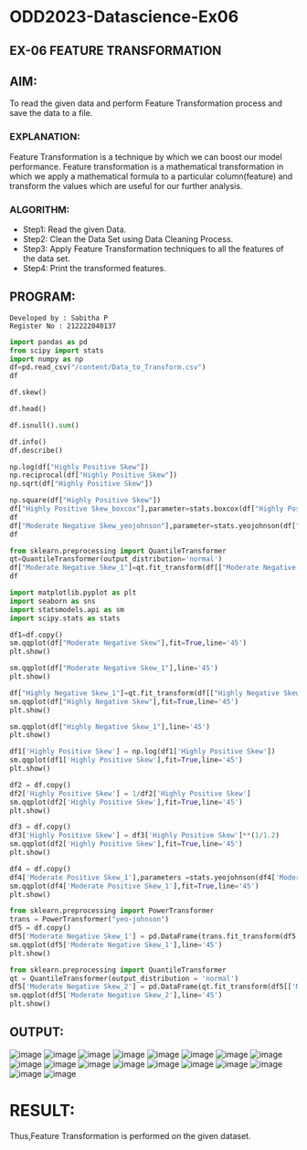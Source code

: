 # ODD2023-Datascience-Ex06
## EX-06 FEATURE TRANSFORMATION
## AIM:
To read the given data and perform Feature Transformation process and save the data to a file.
### EXPLANATION:
Feature Transformation is a technique by which we can boost our model performance. Feature transformation is a mathematical transformation in which we apply a mathematical formula to a particular column(feature) and transform the values which are useful for our further analysis.
### ALGORITHM:
-  Step1: Read the given Data.
-  Step2: Clean the Data Set using Data Cleaning Process.
-  Step3: Apply Feature Transformation techniques to all the features of the data set.
-  Step4: Print the transformed features.
## PROGRAM:
```
Developed by : Sabitha P
Register No : 212222040137
```
```python
import pandas as pd
from scipy import stats
import numpy as np
df=pd.read_csv("/content/Data_to_Transform.csv")
df

df.skew()

df.head()

df.isnull().sum()

df.info()
df.describe()

np.log(df["Highly Positive Skew"])
np.reciprocal(df["Highly Positive Skew"])
np.sqrt(df["Highly Positive Skew"])

np.square(df["Highly Positive Skew"])
df["Highly Positive Skew_boxcox"],parameter=stats.boxcox(df["Highly Positive Skew"])
df
df["Moderate Negative Skew_yeojohnson"],parameter=stats.yeojohnson(df["Moderate Negative Skew"])
df

from sklearn.preprocessing import QuantileTransformer
qt=QuantileTransformer(output_distribution='normal')
df["Moderate Negative Skew_1"]=qt.fit_transform(df[["Moderate Negative Skew"]])
df

import matplotlib.pyplot as plt
import seaborn as sns
import statsmodels.api as sm
import scipy.stats as stats

df1=df.copy()
sm.qqplot(df["Moderate Negative Skew"],fit=True,line='45')
plt.show()

sm.qqplot(df["Moderate Negative Skew_1"],line='45')
plt.show()

df["Highly Negative Skew_1"]=qt.fit_transform(df[["Highly Negative Skew"]])
sm.qqplot(df["Highly Negative Skew"],fit=True,line='45')
plt.show()

sm.qqplot(df["Highly Negative Skew_1"],line='45')
plt.show()

df1['Highly Positive Skew'] = np.log(df1['Highly Positive Skew'])
sm.qqplot(df1['Highly Positive Skew'],fit=True,line='45')
plt.show()

df2 = df.copy()
df2['Highly Positive Skew'] = 1/df2['Highly Positive Skew']
sm.qqplot(df2['Highly Positive Skew'],fit=True,line='45')
plt.show()

df3 = df.copy()
df3['Highly Positive Skew'] = df3['Highly Positive Skew']**(1/1.2)
sm.qqplot(df2['Highly Positive Skew'],fit=True,line='45')
plt.show()

df4 = df.copy()
df4['Moderate Positive Skew_1'],parameters =stats.yeojohnson(df4['Moderate Positive Skew'])
sm.qqplot(df4['Moderate Positive Skew_1'],fit=True,line='45')
plt.show()

from sklearn.preprocessing import PowerTransformer 
trans = PowerTransformer("yeo-johnson")
df5 = df.copy()
df5['Moderate Negative Skew_1'] = pd.DataFrame(trans.fit_transform(df5[['Moderate Negative Skew']]))
sm.qqplot(df5['Moderate Negative Skew_1'],line='45')
plt.show()

from sklearn.preprocessing import QuantileTransformer
qt = QuantileTransformer(output_distribution = 'normal')
df5['Moderate Negative Skew_2'] = pd.DataFrame(qt.fit_transform(df5[['Moderate Negative Skew']]))
sm.qqplot(df5['Moderate Negative Skew_2'],line='45')
plt.show()
```
## OUTPUT:
![image](https://github.com/sabithapaulraj/ODD2023-Datascience-Ex06/assets/118343379/f41763b2-529b-4a5a-812f-1598cb0d98a4)
![image](https://github.com/sabithapaulraj/ODD2023-Datascience-Ex06/assets/118343379/643f7cd0-8bfc-4617-8e76-ecbd5ef4498f)
![image](https://github.com/sabithapaulraj/ODD2023-Datascience-Ex06/assets/118343379/c4a60ef7-5d74-45e7-824c-a3e9ce69bc33)
![image](https://github.com/sabithapaulraj/ODD2023-Datascience-Ex06/assets/118343379/1201350c-1404-4bbf-9f4f-3e938573e33d)
![image](https://github.com/sabithapaulraj/ODD2023-Datascience-Ex06/assets/118343379/111052a0-ad4f-40c7-a90c-14aa90fcce38)
![image](https://github.com/sabithapaulraj/ODD2023-Datascience-Ex06/assets/118343379/ad5281e7-fc91-4f6c-aef9-959fb51ac788)
![image](https://github.com/sabithapaulraj/ODD2023-Datascience-Ex06/assets/118343379/71e7895f-6384-4a1d-834b-eacfda734c8b)
![image](https://github.com/sabithapaulraj/ODD2023-Datascience-Ex06/assets/118343379/dd6ae654-1c1c-4a35-9b3a-dd636e9a0370)
![image](https://github.com/sabithapaulraj/ODD2023-Datascience-Ex06/assets/118343379/beb097b9-8d55-4d80-87f3-3126a8d74fd8)
![image](https://github.com/sabithapaulraj/ODD2023-Datascience-Ex06/assets/118343379/a4db3b77-403a-4612-942b-258c2c525010)
![image](https://github.com/sabithapaulraj/ODD2023-Datascience-Ex06/assets/118343379/70b86f7f-edca-4acd-be4c-8c650519ec5a)
![image](https://github.com/sabithapaulraj/ODD2023-Datascience-Ex06/assets/118343379/5b81722a-2481-4866-85d8-8dd99efd7421)
![image](https://github.com/sabithapaulraj/ODD2023-Datascience-Ex06/assets/118343379/0cc93dac-a7a3-424e-97ee-cf9d7b6fc217)
![image](https://github.com/sabithapaulraj/ODD2023-Datascience-Ex06/assets/118343379/dfba67cc-c761-4b3c-b12d-2c7bdde66aea)
![image](https://github.com/sabithapaulraj/ODD2023-Datascience-Ex06/assets/118343379/d3057b6e-258a-4ac5-af01-0ebbd8a59083)
![image](https://github.com/sabithapaulraj/ODD2023-Datascience-Ex06/assets/118343379/37c8df93-c8bd-4757-8131-fc2cc201de99)
![image](https://github.com/sabithapaulraj/ODD2023-Datascience-Ex06/assets/118343379/00fa14b6-1e25-4353-8217-8472ba3b0587)
![image](https://github.com/sabithapaulraj/ODD2023-Datascience-Ex06/assets/118343379/1721a7eb-b50a-418e-bb46-199e26cdec52)

# RESULT:

Thus,Feature Transformation is performed on the given dataset.



